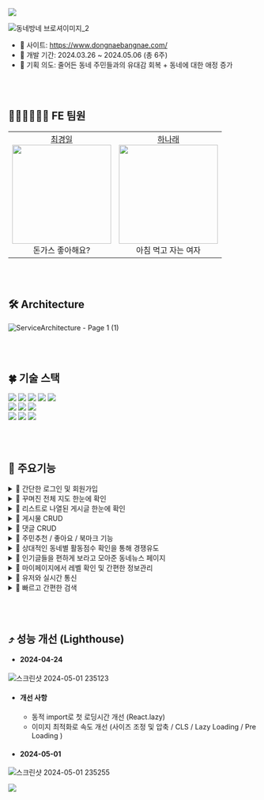 <img src="https://capsule-render.vercel.app/api?type=waving&color=0:85daff,100:6799fe&height=180&text=동네방네&animation=&fontColor=ffffff&fontSize=70" />

![동네방네 브로셔이미지_2](https://github.com/Nawabali-project/Nawabali-FE/assets/80045891/04580244-b863-4ccc-a356-f513ba0c5a50)

* 🔗 사이트: https://www.dongnaebangnae.com/
* 📆 개발 기간: 2024.03.26 ~ 2024.05.06 (총 6주)
* 🌱 기획 의도: 줄어든 동네 주민들과의 유대감 회복 + 동네에 대한 애정 증가


<br><br>
## 🧑🏻‍💻👩🏻‍💻 FE 팀원
<table>
  <tbody>
    <tr>
      <td align="center">
        <a href="https://github.com/inhachoi">최경일</a><br />
        <img src="https://scontent-ssn1-1.cdninstagram.com/v/t51.2885-15/387265705_688108082998779_5231387308078165349_n.jpg?stp=dst-jpg_s150x150&_nc_ht=scontent-ssn1-1.cdninstagram.com&_nc_cat=103&_nc_ohc=VqkETrfmL_EQ7kNvgEz6-fE&edm=AGXveE0BAAAA&ccb=7-5&oh=00_AfAokniF-Ao9PXx3EFNym1c8mseIwhiJYnrkuLYkRZ5aaA&oe=66382C92&_nc_sid=cf751b" width="200px;" alt=""/><br />
         돈가스 좋아해요? <br />
        </td>
      <td align="center">
        <a href="https://github.com/1roo">하나래</a><br />
        <img src="https://scontent-ssn1-1.cdninstagram.com/v/t51.12442-15/69368022_980938318926608_4714438118412745851_n.jpg?stp=c0.398.1024.1024a_dst-jpg_e35_s150x150&_nc_ht=scontent-ssn1-1.cdninstagram.com&_nc_cat=108&_nc_ohc=YjyM_2KJLjcQ7kNvgGYoJvc&edm=AGXveE0BAAAA&ccb=7-5&oh=00_AfANWQdR07IR3pkt-AVZfkHDuHN0o4KrN9koCeWCXOnnyw&oe=66343A24&_nc_sid=cf751b" width="200px;" alt=""/><br />
         아침 먹고 자는 여자 <br />
        </td>
    </tr>
  </tbody>
</table>


<br><br>
## 🛠 Architecture
![ServiceArchitecture - Page 1 (1)](https://github.com/Nawabali-project/Nawabali-FE/assets/80045891/544a2684-a5ff-4759-8617-1f3c8de7ea36)


<br><br>
## 🍀 기술 스택
<div align='left'>
  <img src="https://img.shields.io/badge/html5-E34F26?style=for-the-badge&logo=html5&logoColor=white"> 
  <img src="https://img.shields.io/badge/css-1572B6?style=for-the-badge&logo=css3&logoColor=white"> 
  <img src="https://img.shields.io/badge/javascript-F7DF1E?style=for-the-badge&logo=javascript&logoColor=black"> 
  <img src="https://img.shields.io/badge/TypeScript-3178C6?style=for-the-badge&logo=typescript&logoColor=white">
  <img src="https://img.shields.io/badge/react-61DAFB?style=for-the-badge&logo=react&logoColor=black"> 
  <br>
  <img src="https://img.shields.io/badge/socket.io--client-007CE2?style=for-the-badge&logo=axios&logoColor=white">
  <img src="https://img.shields.io/badge/Axios-%23593d88.svg?style=for-the-badge&logoColor=000000">
  <img src="https://img.shields.io/badge/styled--components-DB7093?style=for-the-badge&logo=styled-components&logoColor=white">
  <br>
  <img src="https://img.shields.io/badge/GitHub%20Actions-232F3E?style=for-the-badge&logo=GitHubActions&logoColor=2088FF"/>
  <img src="https://img.shields.io/badge/github-181717?style=for-the-badge&logo=github&logoColor=white">
  <img src="https://img.shields.io/badge/git-F05032?style=for-the-badge&logo=git&logoColor=white">
  <br>
</div>

<br><br>
## 🔎 주요기능

<details>
<summary>🌟 간단한 로그인 및 회원가입</summary>
<br>

- 로컬 로그인 / 회원가입 (이메일 인증기능)
- 소셜 로그인 (kakao)

</details>


<details>
<summary>🌟 꾸며진 전체 지도 한눈에 확인</summary>
<br>

- 지도 API 연동 (kakao)
- 게시물 작성시 해당위치에 게시물이 놓아짐
- 지역 / 카테고리 별로 이동 및 분류 가능

</details>

<details>
<summary>🌟 리스트로 나열된 게시글 한눈에 확인</summary>
<br>

- 지역 / 카테고리 별로 분류 가능

</details>

<details>
<summary>🌟 게시물 CRUD</summary>
<br>

- 게시물 작성은 본인 동네에만 작성 가능

</details>

<details>
<summary>🌟 댓글 CRUD</summary>
<br>

- 댓글을 통해 사람들과 소통

</details>

<details>
<summary>🌟 주민추천 / 좋아요 / 북마크 기능</summary>
<br>

- 주민추천은 게시물이 작성된 동네의 주민만 클릭 가능
- 좋아요는 외부주민도 클릭 가능
- 북마크를 통해 맘에 드는 게시물 저장해두기

</details>

<details>
<summary>🌟 상대적인 동네별 활동점수 확인을 통해 경쟁유도</summary>
<br>

- 서울시 25개 구를 경계선으로 나누고 클릭시 점수를 쉽게 확인할 수 있게함
- '구'별 주민추천 수 + 게시물 수로 점수 측정
- 점수가 상대적으로 높은 지역일수록 색을 진하게 표시
- 해당 구에 가장 많은 게시물 카테고리가 사진으로 뜸

</details>

<details>
<summary>🌟 인기글들을 편하게 보라고 모아준 동네뉴스 페이지</summary>
<br>

- 자동 및 수동으로 동적으로 동작하는 화면으로 편하게 확인
- 지역별로 일주일간 사람들이 가장 많이 찾은 게시글들 확인
- 본인 지역의 인기 게시글 확인
- 다른 지역의 인기 게시글 확인
- 카테고리별로 인기많은 동네와 해당 게시글 확인

</details>

<details>
<summary>🌟 마이페이지에서 레벨 확인 및 간편한 정보관리</summary>
<br>

- 프로필 사진에 레벨에 따른 귀여운 모자 표시 (주민 / 토박이 / 터줏대감)
- 다양한 개인정보 수정 가능 (닉네임, 거주지역, 프로필 사진 ...)
- 내가 쓴 게시물과 북마크해둔 게시물 확인 가능

</details>

<details>
<summary>🌟 유저와 실시간 통신</summary>
<br>

- 1:1 실시간으로 익명의 유저와 소통

</details>

<details>
<summary>🌟 빠르고 간편한 검색</summary>
<br>

- 게시물 내용으로 빠른 검색 가능

</details>

  

<br><br>
## ⤴️ 성능 개선 (Lighthouse)

* #### 2024-04-24
![스크린샷 2024-05-01 235123](https://github.com/Nawabali-project/Nawabali-FE/assets/80045891/5f937f8d-3b2d-44ad-9be0-ec1b61fce0e9)

* #### 개선 사항
  * 동적 import로 첫 로딩시간 개선 (React.lazy)
  * 이미지 최적화로 속도 개선 (사이즈 조정 및 압축 / CLS / Lazy Loading / Pre Loading )

* #### 2024-05-01
![스크린샷 2024-05-01 235255](https://github.com/Nawabali-project/Nawabali-FE/assets/80045891/6086b80d-3303-4223-858f-c9256937e268)



<img src="https://capsule-render.vercel.app/api?type=waving&color=0:85daff,180:6799fe&height=100&section=footer" />

